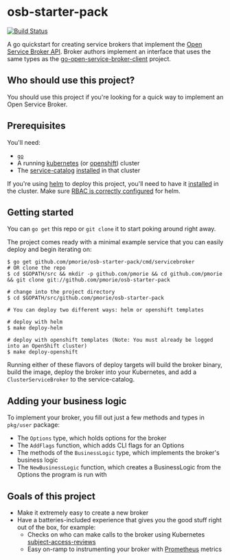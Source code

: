 # osb-starter-pack

[![Build Status](https://travis-ci.org/pmorie/osb-starter-pack.svg?branch=master)](https://travis-ci.org/pmorie/osb-starter-pack "Travis")

A go quickstart for creating service brokers that implement the
[Open Service Broker API](https://github.com/openservicebrokerapi/servicebroker).
Broker authors implement an interface that uses the same types as the
[go-open-service-broker-client](https://github.com/pmorie/go-open-service-broker-client)
project.

## Who should use this project?

You should use this project if you're looking for a quick way to implement an
Open Service Broker.

## Prerequisites

You'll need:

- [`go`](https://golang.org/dl/)
- A running [kubernetes](https://github.com/kubernetes/kubernetes) (or [openshift](https://github.com/openshift/origin/)) cluster
- The [service-catalog](https://github.com/kubernetes-incubator/service-catalog)
  [installed](https://github.com/kubernetes-incubator/service-catalog/blob/master/docs/install.md)
  in that cluster

If you're using [helm](https://helm.sh) to deploy this project, you'll need to
have it [installed](https://docs.helm.sh/using_helm/#quickstart) in the cluster.
Make sure [RBAC is correctly configured](https://docs.helm.sh/using_helm/#rbac)
for helm.

## Getting started

You can `go get` this repo or `git clone` it to start poking around right away.

The project comes ready with a minimal example service that you can easily
deploy and begin iterating on:

```console
$ go get github.com/pmorie/osb-starter-pack/cmd/servicebroker
# OR clone the repo
$ cd $GOPATH/src && mkdir -p github.com/pmorie && cd github.com/pmorie && git clone git://github.com/pmorie/osb-starter-pack

# change into the project directory
$ cd $GOPATH/src/github.com/pmorie/osb-starter-pack

# You can deploy two different ways: helm or openshift templates

# deploy with helm
$ make deploy-helm

# deploy with openshift templates (Note: You must already be logged into an OpenShift cluster)
$ make deploy-openshift
```

Running either of these flavors of deploy targets will build the broker binary,
build the image, deploy the broker into your Kubernetes, and add a
`ClusterServiceBroker` to the service-catalog.

## Adding your business logic

To implement your broker, you fill out just a few methods and types in
`pkg/user` package:

- The `Options` type, which holds options for the broker
- The `AddFlags` function, which adds CLI flags for an Options
- The methods of the `BusinessLogic` type, which implements the broker's
  business logic
- The `NewBusinessLogic` function, which creates a BusinessLogic from the
  Options the program is run with

## Goals of this project

- Make it extremely easy to create a new broker
- Have a batteries-included experience that gives you the good stuff right out
  of the box, for example:
  - Checks on who can make calls to the broker using Kubernetes
    [subject-access-reviews](https://kubernetes.io/docs/admin/accessing-the-api/)
  - Easy on-ramp to instrumenting your broker with
    [Prometheus](https://prometheus.io/) metrics